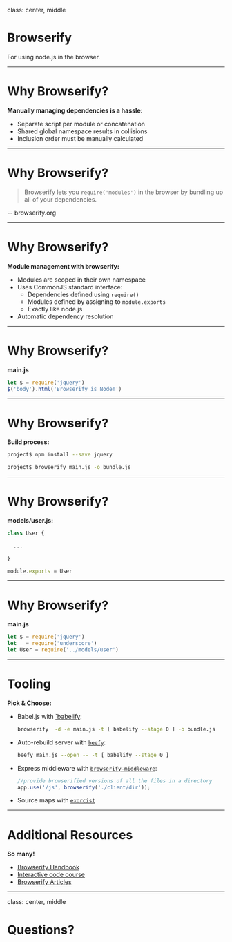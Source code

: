 
class: center, middle

# Browserify

For using node.js in the browser.

---

# Why Browserify?

**Manually managing dependencies is a hassle:**

- Separate script per module or concatenation
- Shared global namespace results in collisions
- Inclusion order must be manually calculated

---

# Why Browserify?

> Browserify lets you `require('modules')` in the browser by bundling up all of your dependencies.

-- browserify.org

---

# Why Browserify?

**Module management with browserify:**

- Modules are scoped in their own namespace
- Uses CommonJS standard interface:
  - Dependencies defined using `require()`
  - Modules defined by assigning to `module.exports`
  - Exactly like node.js
- Automatic dependency resolution

---

# Why Browserify?

**main.js**

```javascript
let $ = require('jquery')
$('body').html('Browserify is Node!')
```

---

# Why Browserify?

**Build process:**

```bash
project$ npm install --save jquery

project$ browserify main.js -o bundle.js
```

---

# Why Browserify?

**models/user.js:**

```javascript
class User {
  
  ...

}

module.exports = User
```

---

# Why Browserify?

**main.js**

```javascript
let $ = require('jquery')
let _ = require('underscore')
let User = require('../models/user')
```

---

# Tooling

**Pick & Choose:**

- Babel.js with [`babelify](https://github.com/babel/babelify):
  
  ```bash
  browserify  -d -e main.js -t [ babelify --stage 0 ] -o bundle.js
  ```
- Auto-rebuild server with [`beefy`](http://didact.us/beefy/):
  
  ```bash
  beefy main.js --open -- -t [ babelify --stage 0 ]
  ```
- Express middleware with [`browserify-middleware`](https://github.com/ForbesLindesay/browserify-middleware):

  ```javascript
  //provide browserified versions of all the files in a directory
  app.use('/js', browserify('./client/dir'));
  ```
- Source maps with [`exorcist`](https://www.npmjs.com/package/exorcist)

---

# Additional Resources

**So many!**

- [Browserify Handbook](https://github.com/substack/browserify-handbook)
- [Interactive code course](http://tagtree.tv/browserify-an-intro)
- [Browserify Articles](http://browserify.org/articles.html)
  
---

class: center, middle

# Questions?
